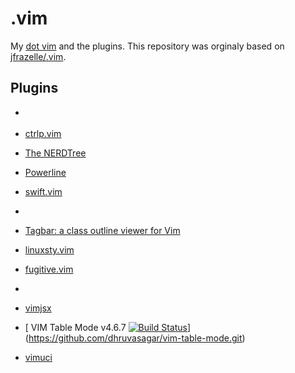 # .vim

My [dot vim](https://github.com/scanf/.vim/blob/master/.vimrc) and the plugins.
This repository was orginaly based on
[jfrazelle/.vim](https://github.com/jfrazelle/.vim.git).

## Plugins

- [](https://github.com/vim-scripts/bash-support.vim.git)

- [ ctrlp.vim](https://github.com/ctrlpvim/ctrlp.vim.git)

- [The NERDTree](https://github.com/scrooloose/nerdtree.git)

- [Powerline](https://github.com/powerline/powerline.git)

- [swift.vim](https://github.com/scanf/swift.vim.git)

- []()

- [ Tagbar: a class outline viewer for Vim](https://github.com/majutsushi/tagbar.git)

- [ linuxsty.vim](https://github.com/vivien/vim-addon-linux-coding-style.git)

- [ fugitive.vim](https://github.com/tpope/vim-fugitive.git)

- []()

- [vimjsx](https://github.com/mxw/vim-jsx.git)

- [ VIM Table Mode v4.6.7 [![Build Status](https://travisci.org/dhruvasagar/vimtablemode.png?branch=master)](https://travisci.org/dhruvasagar/vimtablemode)](https://github.com/dhruvasagar/vim-table-mode.git)

- [ vimuci](https://github.com/cmcaine/vim-uci.git)

